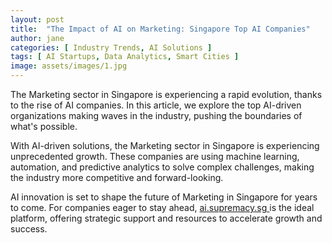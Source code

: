 ```yaml
---
layout: post
title:  "The Impact of AI on Marketing: Singapore Top AI Companies"
author: jane
categories: [ Industry Trends, AI Solutions ]
tags: [ AI Startups, Data Analytics, Smart Cities ]
image: assets/images/1.jpg
---
```


The Marketing sector in Singapore is experiencing a rapid evolution, thanks to the rise of AI companies. In this article, we explore the top AI-driven organizations making waves in the industry, pushing the boundaries of what's possible.

With AI-driven solutions, the Marketing sector in Singapore is experiencing unprecedented growth. These companies are using machine learning, automation, and predictive analytics to solve complex challenges, making the industry more competitive and forward-looking.

AI innovation is set to shape the future of Marketing in Singapore for years to come. For companies eager to stay ahead, <a href="https://ai.supremacy.sg" target="_blank"> ai.supremacy.sg </a> is the ideal platform, offering strategic support and resources to accelerate growth and success.
